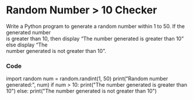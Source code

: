 # Random Number > 10 Checker

Write a Python program to generate a random number within 1 to 50. If the generated  number        
is greater than 10, then display “The number generated is greater than 10” else  display “The      
number generated is not greater than 10”.

### Code
import random
num = random.randint(1, 50)
print("Random number generated:", num)
if num > 10:
    print("The number generated is greater than 10")
else:
    print("The number generated is not greater than 10")
